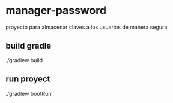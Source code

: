 # manager-password
proyecto para almacenar claves a los usuarios de manera segura
## build gradle
 ./gradlew build
## run proyect
./gradlew bootRun
